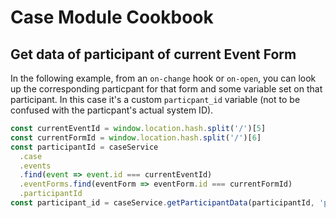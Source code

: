 # Case Module Cookbook

## Get data of participant of current Event Form
In the following example, from an `on-change` hook or `on-open`, you can look up the corresponding particpant for that form and some variable set on that participant. In this case it's a custom `particpant_id` variable (not to be confused with the particpant's actual system ID).
```javascript
const currentEventId = window.location.hash.split('/')[5]
const currentFormId = window.location.hash.split('/')[6]
const participantId = caseService
  .case
  .events
  .find(event => event.id === currentEventId)
  .eventForms.find(eventForm => eventForm.id === currentFormId)
  .participantId
const participant_id = caseService.getParticipantData(participantId, 'participant_id')
```
